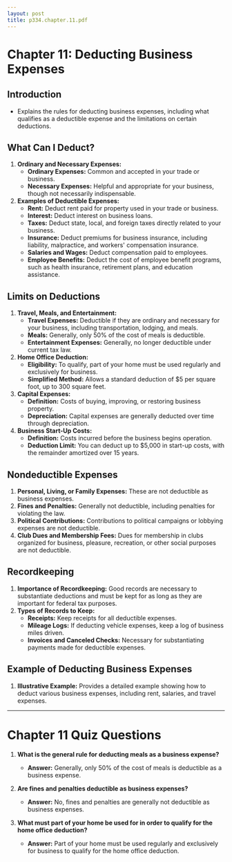 ```yaml
---
layout: post
title: p334.chapter.11.pdf
--- 
```


# Chapter 11: Deducting Business Expenses

## Introduction
- Explains the rules for deducting business expenses, including what qualifies as a deductible expense and the limitations on certain deductions.

## What Can I Deduct?
1. **Ordinary and Necessary Expenses:**
   - **Ordinary Expenses:** Common and accepted in your trade or business.
   - **Necessary Expenses:** Helpful and appropriate for your business, though not necessarily indispensable.
2. **Examples of Deductible Expenses:**
   - **Rent:** Deduct rent paid for property used in your trade or business.
   - **Interest:** Deduct interest on business loans.
   - **Taxes:** Deduct state, local, and foreign taxes directly related to your business.
   - **Insurance:** Deduct premiums for business insurance, including liability, malpractice, and workers' compensation insurance.
   - **Salaries and Wages:** Deduct compensation paid to employees.
   - **Employee Benefits:** Deduct the cost of employee benefit programs, such as health insurance, retirement plans, and education assistance.

## Limits on Deductions
1. **Travel, Meals, and Entertainment:**
   - **Travel Expenses:** Deductible if they are ordinary and necessary for your business, including transportation, lodging, and meals.
   - **Meals:** Generally, only 50% of the cost of meals is deductible.
   - **Entertainment Expenses:** Generally, no longer deductible under current tax law.
2. **Home Office Deduction:**
   - **Eligibility:** To qualify, part of your home must be used regularly and exclusively for business.
   - **Simplified Method:** Allows a standard deduction of $5 per square foot, up to 300 square feet.
3. **Capital Expenses:**
   - **Definition:** Costs of buying, improving, or restoring business property.
   - **Depreciation:** Capital expenses are generally deducted over time through depreciation.
4. **Business Start-Up Costs:**
   - **Definition:** Costs incurred before the business begins operation.
   - **Deduction Limit:** You can deduct up to $5,000 in start-up costs, with the remainder amortized over 15 years.

## Nondeductible Expenses
1. **Personal, Living, or Family Expenses:** These are not deductible as business expenses.
2. **Fines and Penalties:** Generally not deductible, including penalties for violating the law.
3. **Political Contributions:** Contributions to political campaigns or lobbying expenses are not deductible.
4. **Club Dues and Membership Fees:** Dues for membership in clubs organized for business, pleasure, recreation, or other social purposes are not deductible.

## Recordkeeping
1. **Importance of Recordkeeping:** Good records are necessary to substantiate deductions and must be kept for as long as they are important for federal tax purposes.
2. **Types of Records to Keep:**
   - **Receipts:** Keep receipts for all deductible expenses.
   - **Mileage Logs:** If deducting vehicle expenses, keep a log of business miles driven.
   - **Invoices and Canceled Checks:** Necessary for substantiating payments made for deductible expenses.

## Example of Deducting Business Expenses
1. **Illustrative Example:** Provides a detailed example showing how to deduct various business expenses, including rent, salaries, and travel expenses.

---

# Chapter 11 Quiz Questions

1. **What is the general rule for deducting meals as a business expense?**
   - **Answer:** Generally, only 50% of the cost of meals is deductible as a business expense.

2. **Are fines and penalties deductible as business expenses?**
   - **Answer:** No, fines and penalties are generally not deductible as business expenses.

3. **What must part of your home be used for in order to qualify for the home office deduction?**
   - **Answer:** Part of your home must be used regularly and exclusively for business to qualify for the home office deduction.
